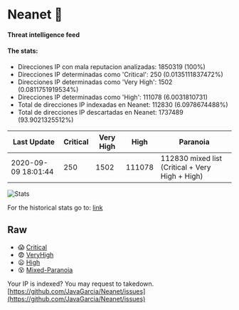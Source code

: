 # Neanet :hocho:
#### Threat intelligence feed
#### The stats:

- Direcciones IP con mala reputacion analizadas: 1850319 (100%)
- Direcciones IP determinadas como 'Critical':  250 (0.0135111837472%)
- Direcciones IP determinadas como 'Very High':  1502 (0.0811751919534%)
- Direcciones IP determinadas como 'High':  111078 (6.0031810731)
- Total de direcciones IP indexadas en Neanet:  112830 (6.0978674488%)
- Total de direcciones IP descartadas en Neanet:  1737489 (93.9021325512%)

| Last Update | Critical | Very High | High | Paranoia |
| --- | --- | --- | --- | --- |
| 2020-09-09 18:01:44 | 250 | 1502 | 111078 | 112830 mixed list (Critical + Very High + High)|

![Stats](https://docs.google.com/spreadsheets/d/e/2PACX-1vSnaNMIXVabIpDJjufMlzH7poXnshF3mgd8Is1g9ytUEzVsP5my4Trn8f-xkoLLQ38xpL3HtmUexLo6/pubchart?oid=501124687&format=image)

For the historical stats go to: [link](/stats.csv)
## Raw
- :scream: [Critical](https://raw.githubusercontent.com/JavaGarcia/Neanet/master/blacklists/neanet_critical.txt)
- :fearful: [VeryHigh](https://raw.githubusercontent.com/JavaGarcia/Neanet/master/blacklists/neanet_veryHigh.txtt)
- :frowning: [High](https://raw.githubusercontent.com/JavaGarcia/Neanet/master/blacklists/neanet_high.txt)
- :dizzy_face: [Mixed-Paranoia](https://raw.githubusercontent.com/JavaGarcia/Neanet/master/blacklists/neanet_all.txt)


Your IP is indexed? You may request to takedown. [https://github.com/JavaGarcia/Neanet/issues](https://github.com/JavaGarcia/Neanet/issues)



























































































































































































































































































































































































































































































































































































































































































